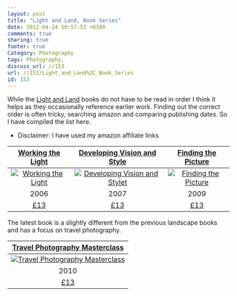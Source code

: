 ```yaml
---
layout: post
title: "Light and Land, Book Series"
date: 2012-04-24 10:57:53 +0100 
comments: true
sharing: true
footer: true
Category: Photography
tags: Photography,
discuss_url: //153
url: //153/Light_and_Land%2C_Book_Series
id: 153
---
```

While the [Light and Land][] books do not have to be read in order I think it helps as they occasionally reference earlier work. Finding out the correct order is often tricky, searching amazon and comparing publishing dates. So I have compiled the list here. 

* Disclaimer: I have used my amazon affiliate links

| [Working the Light][workinglight] | [Developing Vision and Style][visionstyle] | [Finding the Picture][finding] |
|:------------------:|:---------------------------:|:--------------------:|
| [ ![Working the Light][workinglight_img] ][workinglight] | [![Developing Vision and Stylet][visionstyle_img]][visionstyle] | [ ![Finding the Picture][finding_img] ][finding] |
| 2006 | 2007 | 2009 |
| [£13][workinglight] | [£13][visionstyle] | [£13][finding] |

The latest book is a slightly different from the previous landscape books and has a focus on travel photography.

| [Travel Photography Masterclass][travel] |
|:--:|
| [ ![Travel Photography Masterclass][travel_img] ][travel] | 
| 2010 |
| [£13][travel] |

[Light and Land]: http://www.lightandland.co.uk/

[workinglight]: http://www.amazon.co.uk/gp/product/1902538463/ref=as_li_ss_il?ie=UTF8&tag=morgue-21&linkCode=as2&camp=1634&creative=19450&creativeASIN=1902538463
[visionstyle]: http://www.amazon.co.uk/gp/product/1902538498/ref=as_li_ss_il?ie=UTF8&tag=morgue-21&linkCode=as2&camp=1634&creative=19450&creativeASIN=1902538498
[finding]: http://www.amazon.co.uk/gp/product/1902538587/ref=as_li_ss_il?ie=UTF8&tag=morgue-21&linkCode=as2&camp=1634&creative=19450&creativeASIN=1902538587

[workinglight_img]: http://ecx.images-amazon.com/images/I/51JaR1mbrtL._SL160_.jpg

[visionstyle_img]: http://ecx.images-amazon.com/images/I/512nk8Q9cWL._SL160_.jpg

[finding_img]: http://ecx.images-amazon.com/images/I/51UMDmmCuML._SL160_.jpg

[travel]: http://www.amazon.co.uk/gp/product/1902538595/ref=as_li_ss_il?ie=UTF8&tag=morgue-21&linkCode=as2&camp=1634&creative=19450&creativeASIN=1902538595

[travel_img]: http://ecx.images-amazon.com/images/I/51zOXFoM9uL._SL160_.jpg
